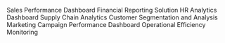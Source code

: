 Sales Performance Dashboard 
Financial Reporting Solution 
HR Analytics Dashboard
Supply Chain Analytics
Customer Segmentation and Analysis
Marketing Campaign Performance Dashboard
Operational Efficiency Monitoring
